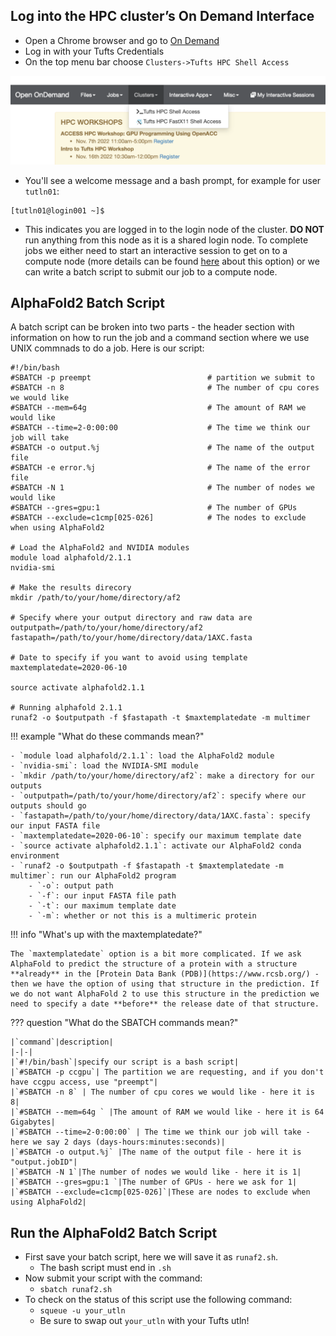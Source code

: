 ## Log into the HPC cluster’s On Demand Interface

- Open a Chrome browser and go to [On Demand](https://ondemand.pax.tufts.edu/)
- Log in with your Tufts Credentials
- On the top menu bar choose `Clusters->Tufts HPC Shell Access`

![](./images/shell.png)

- You'll see a welcome message and a bash prompt, for example for user `tutln01`:

```
[tutln01@login001 ~]$
```

- This indicates you are logged in to the login node of the cluster. **DO NOT** run anything from this node as it is a shared login node. To complete jobs we either need to start an interactive session to get on to a compute node (more details can be found [here](https://tufts.box.com/v/Pax-User-Guide) about this option) or we can write a batch script to submit our job to a compute node.

## AlphaFold2 Batch Script

A batch script can be broken into two parts - the header section with information on how to run the job and a command section where we use UNIX commnads to do a job. Here is our script:

```
#!/bin/bash
#SBATCH -p preempt                          # partition we submit to
#SBATCH -n 8                                # The number of cpu cores we would like
#SBATCH --mem=64g                           # The amount of RAM we would like
#SBATCH --time=2-0:00:00                    # The time we think our job will take       
#SBATCH -o output.%j                        # The name of the output file
#SBATCH -e error.%j                         # The name of the error file
#SBATCH -N 1                                # The number of nodes we would like
#SBATCH --gres=gpu:1                        # The number of GPUs
#SBATCH --exclude=c1cmp[025-026]            # The nodes to exclude when using AlphaFold2

# Load the AlphaFold2 and NVIDIA modules
module load alphafold/2.1.1
nvidia-smi

# Make the results direcory
mkdir /path/to/your/home/directory/af2

# Specify where your output directory and raw data are
outputpath=/path/to/your/home/directory/af2
fastapath=/path/to/your/home/directory/data/1AXC.fasta

# Date to specify if you want to avoid using template
maxtemplatedate=2020-06-10

source activate alphafold2.1.1

# Running alphafold 2.1.1
runaf2 -o $outputpath -f $fastapath -t $maxtemplatedate -m multimer 
```

!!! example "What do these commands mean?"

    - `module load alphafold/2.1.1`: load the AlphaFold2 module
    - `nvidia-smi`: load the NVIDIA-SMI module
    - `mkdir /path/to/your/home/directory/af2`: make a directory for our outputs
    - `outputpath=/path/to/your/home/directory/af2`: specify where our outputs should go
    - `fastapath=/path/to/your/home/directory/data/1AXC.fasta`: specify our input FASTA file
    - `maxtemplatedate=2020-06-10`: specify our maximum template date
    - `source activate alphafold2.1.1`: activate our AlphaFold2 conda environment
    - `runaf2 -o $outputpath -f $fastapath -t $maxtemplatedate -m multimer`: run our AlphaFold2 program
        - `-o`: output path
        - `-f`: our input FASTA file path
        - `-t`: our maximum template date
        - `-m`: whether or not this is a multimeric protein
    
    
    
!!! info "What's up with the maxtemplatedate?"

    The `maxtemplatedate` option is a bit more complicated. If we ask AlphaFold to predict the structure of a protein with a structure **already** in the [Protein Data Bank (PDB)](https://www.rcsb.org/) - then we have the option of using that structure in the prediction. If we do not want AlphaFold 2 to use this structure in the prediction we need to specify a date **before** the release date of that structure.
    

??? question "What do the SBATCH commands mean?"

    |`command`|description|
    |-|-|
    |`#!/bin/bash`|specify our script is a bash script|
    |`#SBATCH -p ccgpu`| The partition we are requesting, and if you don't have ccgpu access, use "preempt"|
    |`#SBATCH -n 8` | The number of cpu cores we would like - here it is 8|
    |`#SBATCH --mem=64g ` |The amount of RAM we would like - here it is 64 Gigabytes|
    |`#SBATCH --time=2-0:00:00` | The time we think our job will take - here we say 2 days (days-hours:minutes:seconds)|
    |`#SBATCH -o output.%j` |The name of the output file - here it is "output.jobID"|
    |`#SBATCH -N 1`|The number of nodes we would like - here it is 1|
    |`#SBATCH --gres=gpu:1 `|The number of GPUs - here we ask for 1|
    |`#SBATCH --exclude=c1cmp[025-026]`|These are nodes to exclude when using AlphaFold2|

## Run the AlphaFold2 Batch Script

- First save your batch script, here we will save it as `runaf2.sh`. 
    - The bash script must end in `.sh`
- Now submit your script with the command:
    - `sbatch runaf2.sh`
- To check on the status of this script use the following command:
    - `squeue -u your_utln`
    - Be sure to swap out `your_utln` with your Tufts utln!
    

